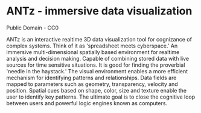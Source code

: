 ANTz - immersive data visualization
====
Public Domain - CC0

ANTz is an interactive realtime 3D data visualization tool for cognizance of complex systems. Think of it as 'spreadsheet meets cyberspace.' An immersive multi-dimensional spatially based environment for realtime analysis and decision making. Capable of combining stored data with live sources for time sensitive situations. It is good for finding the proverbial 'needle in the haystack.' The visual environment enables a more efficient mechanism for identifying patterns and relationships. Data fields are mapped to parameters such as geometry, transparency, velocity and position. Spatial cues based on shape, color, size and texture enable the user to identify key patterns. The ultimate goal is to close the cognitive loop between users and powerful logic engines known as computers.
